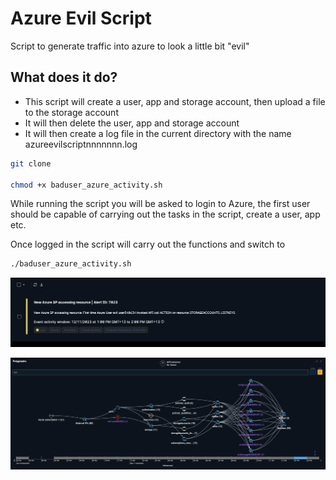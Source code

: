 # Azure Evil Script

Script to generate traffic into azure to look a little bit "evil"

## What does it do?
* This script will create a user, app and storage account, then upload a file to the storage account
* It will then delete the user, app and storage account
* It will then create a log file in the current directory with the name azureevilscriptnnnnnnn.log

```bash
git clone 

chmod +x baduser_azure_activity.sh
```

While running the script you will be asked to login to Azure, the first user should be capable of carrying out the tasks in the script, create a user, app etc.

Once logged in the script will carry out the functions and switch to 

```bash
./baduser_azure_activity.sh
```

![Example Alert](/Azure%20Evil/images/Example_Alert.png)

![Example Polygraph](/Azure%20Evil/images/Example_polygraph.png)